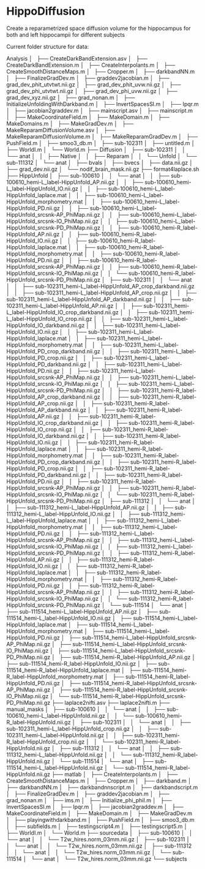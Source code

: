 ﻿# HippoDiffusion
Create a reparametrized space diffusion volume for the hippocampus for both and left hippocampii for different subjects

<Edit to learn github>

Current folder structure for data:

Analysis
│   ├── CreateDarkBandExtension.asv
│   ├── CreateDarkBandExtension.m
│   ├── CreateInterpolants.m
│   ├── CreateSmoothDistanceMaps.m
│   ├── Cropper.m
│   ├── darkbandNN.m
│   ├── FinalizeGradDev.m
│   ├── graddev2jacobian.m
│   ├── grad_dev_phit_utvtwt.nii.gz
│   ├── grad_dev_phit_uvw.nii.gz
│   ├── grad_dev_phi_utvtwt.nii.gz
│   ├── grad_dev_phi_uvw.nii.gz
│   ├── grad_dev_xyz.nii.gz
│   ├── grad_nonan.m
│   ├── InitializeUnfoldingWithDarkband.m
│   ├── InvertSpacesSI.m
│   ├── Ipqr.m
│   ├── jacobian2graddev.m
│   ├── mainscript.asv
│   ├── mainscript.m
│   ├── MakeCoordinateField.m
│   ├── MakeDomain.m
│   ├── MakeDomains.m
│   ├── MakeGradDev.m
│   ├── MakeReparamDiffusionVolume.asv
│   ├── MakeReparamDiffusionVolume.m
│   ├── MakeReparamGradDev.m
│   ├── PushField.m
│   ├── smoo3_db.m
│   ├── sub-102311
│   ├── untitled.m
│   ├── WorldI.m
│   └── World.m
├── Diffusion
│   ├── sub-102311
│   │   └── anat
│   │       ├── Native
│   │       ├── Reparam
│   │       └── Unfold
│   └── sub-111312
│       └── anat
│           ├── bvals
│           ├── bvecs
│           ├── data.nii.gz
│           ├── grad_dev.nii.gz
│           └── nodif_brain_mask.nii.gz
├── format4laplace.sh
├── HippUnfold
│   ├── sub-100610
│   │   └── anat
│   │       ├── sub-100610_hemi-L_label-HippUnfold_AP.nii.gz
│   │       ├── sub-100610_hemi-L_label-HippUnfold_IO.nii.gz
│   │       ├── sub-100610_hemi-L_label-HippUnfold_laplace.mat
│   │       ├── sub-100610_hemi-L_label-HippUnfold_morphometry.mat
│   │       ├── sub-100610_hemi-L_label-HippUnfold_PD.nii.gz
│   │       ├── sub-100610_hemi-L_label-HippUnfold_srcsnk-AP_PhiMap.nii.gz
│   │       ├── sub-100610_hemi-L_label-HippUnfold_srcsnk-IO_PhiMap.nii.gz
│   │       ├── sub-100610_hemi-L_label-HippUnfold_srcsnk-PD_PhiMap.nii.gz
│   │       ├── sub-100610_hemi-R_label-HippUnfold_AP.nii.gz
│   │       ├── sub-100610_hemi-R_label-HippUnfold_IO.nii.gz
│   │       ├── sub-100610_hemi-R_label-HippUnfold_laplace.mat
│   │       ├── sub-100610_hemi-R_label-HippUnfold_morphometry.mat
│   │       ├── sub-100610_hemi-R_label-HippUnfold_PD.nii.gz
│   │       ├── sub-100610_hemi-R_label-HippUnfold_srcsnk-AP_PhiMap.nii.gz
│   │       ├── sub-100610_hemi-R_label-HippUnfold_srcsnk-IO_PhiMap.nii.gz
│   │       └── sub-100610_hemi-R_label-HippUnfold_srcsnk-PD_PhiMap.nii.gz
│   ├── sub-102311
│   │   └── anat
│   │       ├── sub-102311_hemi-L_label-HippUnfold_AP_crop_darkband.nii.gz
│   │       ├── sub-102311_hemi-L_label-HippUnfold_AP_crop.nii.gz
│   │       ├── sub-102311_hemi-L_label-HippUnfold_AP_darkband.nii.gz
│   │       ├── sub-102311_hemi-L_label-HippUnfold_AP.nii.gz
│   │       ├── sub-102311_hemi-L_label-HippUnfold_IO_crop_darkband.nii.gz
│   │       ├── sub-102311_hemi-L_label-HippUnfold_IO_crop.nii.gz
│   │       ├── sub-102311_hemi-L_label-HippUnfold_IO_darkband.nii.gz
│   │       ├── sub-102311_hemi-L_label-HippUnfold_IO.nii.gz
│   │       ├── sub-102311_hemi-L_label-HippUnfold_laplace.mat
│   │       ├── sub-102311_hemi-L_label-HippUnfold_morphometry.mat
│   │       ├── sub-102311_hemi-L_label-HippUnfold_PD_crop_darkband.nii.gz
│   │       ├── sub-102311_hemi-L_label-HippUnfold_PD_crop.nii.gz
│   │       ├── sub-102311_hemi-L_label-HippUnfold_PD_darkband.nii.gz
│   │       ├── sub-102311_hemi-L_label-HippUnfold_PD.nii.gz
│   │       ├── sub-102311_hemi-L_label-HippUnfold_srcsnk-AP_PhiMap.nii.gz
│   │       ├── sub-102311_hemi-L_label-HippUnfold_srcsnk-IO_PhiMap.nii.gz
│   │       ├── sub-102311_hemi-L_label-HippUnfold_srcsnk-PD_PhiMap.nii.gz
│   │       ├── sub-102311_hemi-R_label-HippUnfold_AP_crop_darkband.nii.gz
│   │       ├── sub-102311_hemi-R_label-HippUnfold_AP_crop.nii.gz
│   │       ├── sub-102311_hemi-R_label-HippUnfold_AP_darkband.nii.gz
│   │       ├── sub-102311_hemi-R_label-HippUnfold_AP.nii.gz
│   │       ├── sub-102311_hemi-R_label-HippUnfold_IO_crop_darkband.nii.gz
│   │       ├── sub-102311_hemi-R_label-HippUnfold_IO_crop.nii.gz
│   │       ├── sub-102311_hemi-R_label-HippUnfold_IO_darkband.nii.gz
│   │       ├── sub-102311_hemi-R_label-HippUnfold_IO.nii.gz
│   │       ├── sub-102311_hemi-R_label-HippUnfold_laplace.mat
│   │       ├── sub-102311_hemi-R_label-HippUnfold_morphometry.mat
│   │       ├── sub-102311_hemi-R_label-HippUnfold_PD_crop_darkband.nii.gz
│   │       ├── sub-102311_hemi-R_label-HippUnfold_PD_crop.nii.gz
│   │       ├── sub-102311_hemi-R_label-HippUnfold_PD_darkband.nii.gz
│   │       ├── sub-102311_hemi-R_label-HippUnfold_PD.nii.gz
│   │       ├── sub-102311_hemi-R_label-HippUnfold_srcsnk-AP_PhiMap.nii.gz
│   │       ├── sub-102311_hemi-R_label-HippUnfold_srcsnk-IO_PhiMap.nii.gz
│   │       └── sub-102311_hemi-R_label-HippUnfold_srcsnk-PD_PhiMap.nii.gz
│   ├── sub-111312
│   │   └── anat
│   │       ├── sub-111312_hemi-L_label-HippUnfold_AP.nii.gz
│   │       ├── sub-111312_hemi-L_label-HippUnfold_IO.nii.gz
│   │       ├── sub-111312_hemi-L_label-HippUnfold_laplace.mat
│   │       ├── sub-111312_hemi-L_label-HippUnfold_morphometry.mat
│   │       ├── sub-111312_hemi-L_label-HippUnfold_PD.nii.gz
│   │       ├── sub-111312_hemi-L_label-HippUnfold_srcsnk-AP_PhiMap.nii.gz
│   │       ├── sub-111312_hemi-L_label-HippUnfold_srcsnk-IO_PhiMap.nii.gz
│   │       ├── sub-111312_hemi-L_label-HippUnfold_srcsnk-PD_PhiMap.nii.gz
│   │       ├── sub-111312_hemi-R_label-HippUnfold_AP.nii.gz
│   │       ├── sub-111312_hemi-R_label-HippUnfold_IO.nii.gz
│   │       ├── sub-111312_hemi-R_label-HippUnfold_laplace.mat
│   │       ├── sub-111312_hemi-R_label-HippUnfold_morphometry.mat
│   │       ├── sub-111312_hemi-R_label-HippUnfold_PD.nii.gz
│   │       ├── sub-111312_hemi-R_label-HippUnfold_srcsnk-AP_PhiMap.nii.gz
│   │       ├── sub-111312_hemi-R_label-HippUnfold_srcsnk-IO_PhiMap.nii.gz
│   │       └── sub-111312_hemi-R_label-HippUnfold_srcsnk-PD_PhiMap.nii.gz
│   └── sub-111514
│       └── anat
│           ├── sub-111514_hemi-L_label-HippUnfold_AP.nii.gz
│           ├── sub-111514_hemi-L_label-HippUnfold_IO.nii.gz
│           ├── sub-111514_hemi-L_label-HippUnfold_laplace.mat
│           ├── sub-111514_hemi-L_label-HippUnfold_morphometry.mat
│           ├── sub-111514_hemi-L_label-HippUnfold_PD.nii.gz
│           ├── sub-111514_hemi-L_label-HippUnfold_srcsnk-AP_PhiMap.nii.gz
│           ├── sub-111514_hemi-L_label-HippUnfold_srcsnk-IO_PhiMap.nii.gz
│           ├── sub-111514_hemi-L_label-HippUnfold_srcsnk-PD_PhiMap.nii.gz
│           ├── sub-111514_hemi-R_label-HippUnfold_AP.nii.gz
│           ├── sub-111514_hemi-R_label-HippUnfold_IO.nii.gz
│           ├── sub-111514_hemi-R_label-HippUnfold_laplace.mat
│           ├── sub-111514_hemi-R_label-HippUnfold_morphometry.mat
│           ├── sub-111514_hemi-R_label-HippUnfold_PD.nii.gz
│           ├── sub-111514_hemi-R_label-HippUnfold_srcsnk-AP_PhiMap.nii.gz
│           ├── sub-111514_hemi-R_label-HippUnfold_srcsnk-IO_PhiMap.nii.gz
│           └── sub-111514_hemi-R_label-HippUnfold_srcsnk-PD_PhiMap.nii.gz
├── laplace2nifti.asv
├── laplace2nifti.m
├── manual_masks
│   ├── sub-100610
│   │   └── anat
│   │       ├── sub-100610_hemi-L_label-HippUnfold.nii.gz
│   │       └── sub-100610_hemi-R_label-HippUnfold.nii.gz
│   ├── sub-102311
│   │   └── anat
│   │       ├── sub-102311_hemi-L_label-HippUnfold_crop.nii.gz
│   │       ├── sub-102311_hemi-L_label-HippUnfold.nii.gz
│   │       ├── sub-102311_hemi-R_label-HippUnfold_crop.nii.gz
│   │       └── sub-102311_hemi-R_label-HippUnfold.nii.gz
│   ├── sub-111312
│   │   └── anat
│   │       ├── sub-111312_hemi-L_label-HippUnfold.nii.gz
│   │       └── sub-111312_hemi-R_label-HippUnfold.nii.gz
│   └── sub-111514
│       └── anat
│           ├── sub-111514_hemi-L_label-HippUnfold.nii.gz
│           └── sub-111514_hemi-R_label-HippUnfold.nii.gz
├── matlab
│   ├── CreateInterpolants.m
│   ├── CreateSmoothDistanceMaps.m
│   ├── Cropper.m
│   ├── darkband.m
│   ├── darkbandNN.m
│   ├── darkbandnnscript.m
│   ├── darkbandscript.m
│   ├── FinalizeGradDev.m
│   ├── graddev2jacobian.m
│   ├── grad_nonan.m
│   ├── ims.m
│   ├── Initialize_phi_phiI.m
│   ├── InvertSpacesSI.m
│   ├── Ipqr.m
│   ├── jacobian2graddev.m
│   ├── MakeCoordinateField.m
│   ├── MakeDomain.m
│   ├── MakeGradDev.m
│   ├── playingwithdarkband.m
│   ├── PushField.m
│   ├── smoo3_db.m
│   ├── subfields.m
│   ├── testingscript4.m
│   ├── testingscript5.m
│   ├── WorldI.m
│   └── World.m
├── sourcedata
│   ├── sub-100610
│   │   └── anat
│   │       └── T2w_hires.norm_03mm.nii.gz
│   ├── sub-102311
│   │   └── anat
│   │       └── T2w_hires.norm_03mm.nii.gz
│   ├── sub-111312
│   │   └── anat
│   │       └── T2w_hires.norm_03mm.nii.gz
│   └── sub-111514
│       └── anat
│           └── T2w_hires.norm_03mm.nii.gz
└── subjects
